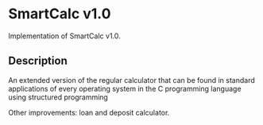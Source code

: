 # SmartCalc v1.0

Implementation of SmartCalc v1.0.

## Description

An extended version of the regular calculator that can be found in standard applications of every operating system in the C programming language using structured programming

Other improvements: loan and deposit calculator.
